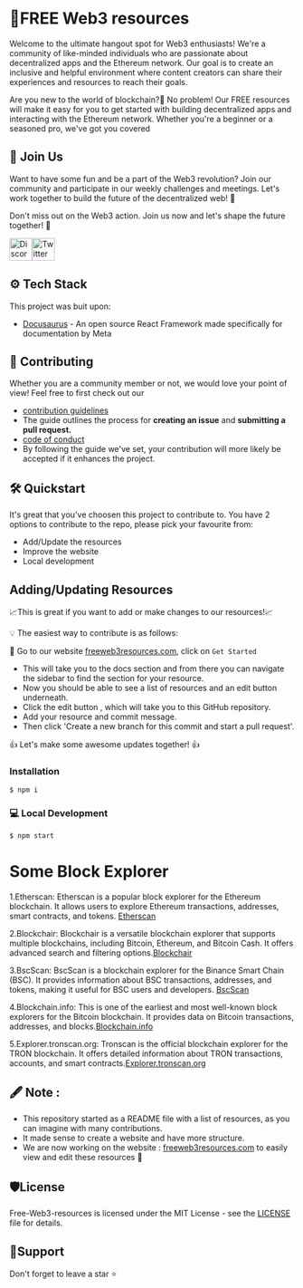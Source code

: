 

# 🚀FREE Web3 resources

Welcome to the ultimate hangout spot for Web3 enthusiasts! We're a community of like-minded individuals who are passionate about decentralized apps and the Ethereum network. Our goal is to create an inclusive and helpful environment where content creators can share their experiences and resources to reach their goals.

Are you new to the world of blockchain?🤔 No problem! Our FREE resources will make it easy for you to get started with building decentralized apps and interacting with the Ethereum network. Whether you're a beginner or a seasoned pro, we've got you covered

## 👋 Join Us 
Want to have some fun and be a part of the Web3 revolution? Join our community and participate in our weekly challenges and meetings. Let's work together to build the future of the decentralized web! 🚀

Don't miss out on the Web3 action. Join us now and let's shape the future together! 🌟

<a href="https://discord.com/invite/cRjhjFRRre"><img src="https://cdn.worldvectorlogo.com/logos/discord-6.svg" title="Discord" alt="Discord Community" width="40"/></a><a href="https://twitter.com/4ccommunityhq"><img src="https://cdn.worldvectorlogo.com/logos/twitter-6.svg" title="Twitter" alt="Twitter Account" width="40"/></a>

## ⚙️ Tech Stack
This project was buit upon:
- [Docusaurus](https://opensource.fb.com/projects/docusaurus/) - An open source React Framework made specifically for documentation by Meta

## 🧰 Contributing
Whether you are a community member or not, we would love your point of view! Feel free to first check out our
- [contribution guidelines](https://github.com/FrancescoXX/free-Web3-resources/blob/6d8457aa1dada8a773791f68efc175bd534866ad/CONTRIBUTING.md) 
- The guide outlines the process for **creating an issue** and **submitting a pull request.**
- [code of conduct](https://github.com/FrancescoXX/free-Web3-resources/blob/6d8457aa1dada8a773791f68efc175bd534866ad/CODE_OF_CONDUCT.md)
- By following the guide we've set, your contribution will more likely be accepted if it enhances the project. 

## 🛠️ Quickstart
It's great that you've choosen this project to contribute to. You have 2 options to contribute to the repo, please pick your favourite from:

- Add/Update the resources
- Improve the website 
- Local development

## Adding/Updating Resources
📈This is great if you want to add or make changes to our resources!📈

   💡 The easiest way to contribute is as follows:

🔗 Go to our website [freeweb3resources.com](https://www.freeweb3resources.com/), click on `Get Started`<br>
- This will take you to the docs section and from there you can navigate the sidebar to find the section for your resource.<br>
- Now you should be able to see a list of resources and an edit button underneath.<br>
- Click the edit button , which will take you to this GitHub repository.<br>
- Add your resource and commit message.<br>
- Then click 'Create a new branch for this commit and start a pull request'.<br>

👍 Let's make some awesome updates together! 👍

### Installation

```
$ npm i
```

###  💻 Local Development

```
$ npm start
```

# Some Block Explorer

1.Etherscan: Etherscan is a popular block explorer for the Ethereum blockchain. It allows users to explore Ethereum transactions, addresses, smart contracts, and tokens. [Etherscan](https://www.etherscan.io/)

2.Blockchair: Blockchair is a versatile blockchain explorer that supports multiple blockchains, including Bitcoin, Ethereum, and Bitcoin Cash. It offers advanced search and filtering options.[Blockchair](https://wwww.blockchair.com/)

3.BscScan: BscScan is a blockchain explorer for the Binance Smart Chain (BSC). It provides information about BSC transactions, addresses, and tokens, making it useful for BSC users and developers. [BscScan](https://www.bscscan.com/)

4.Blockchain.info: This is one of the earliest and most well-known block explorers for the Bitcoin blockchain. It provides data on Bitcoin transactions, addresses, and blocks.[Blockchain.info](https://www.blockchain.com/)

5.Explorer.tronscan.org: Tronscan is the official blockchain explorer for the TRON blockchain. It offers detailed information about TRON transactions, accounts, and smart contracts.[Explorer.tronscan.org](https://www.explorer.tronscan.org/)


## 🖋️ Note :
+ This repository started as a README file with a list of resources, as you can imagine with many contributions.
+ It made sense to create a website and have more structure.
+ We are now working on the website : [freeweb3resources.com](https://www.freeweb3resources.com/) to easily view and edit these resources 🔗 


## 🛡️License
Free-Web3-resources is licensed under the MIT License - see the <a href="https://github.com/FrancescoXX/free-Web3-resources/blob/6d8457aa1dada8a773791f68efc175bd534866ad/LICENSE">LICENSE</a> file for details.

## 🙏Support
Don't forget to leave a star ⭐️

